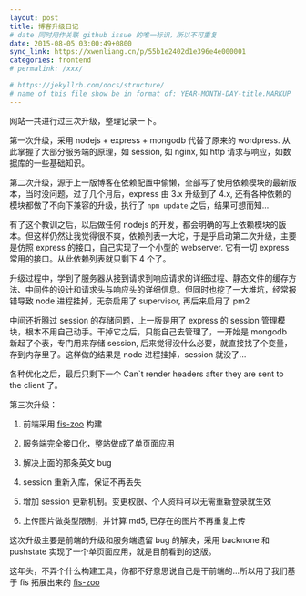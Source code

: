 ```yaml
---
layout: post
title: 博客升级日记
# date 同时用作关联 github issue 的唯一标识，所以不可重复
date: 2015-08-05 03:00:49+0800
sync_link: https://xwenliang.cn/p/55b1e2402d1e396e4e000001
categories: frontend
# permalink: /xxx/

# https://jekyllrb.com/docs/structure/
# name of this file show be in format of: YEAR-MONTH-DAY-title.MARKUP
---
```



网站一共进行过三次升级，整理记录一下。  

第一次升级，采用 nodejs + express + mongodb 代替了原来的 wordpress. 从此掌握了大部分服务端的原理，如 session, 如 nginx, 如 http 请求与响应，如数据库的一些基础知识。  

第二次升级，源于上一版博客在依赖配置中偷懒，全部写了使用依赖模块的最新版本，当时没问题，过了几个月后，express 由 3.x 升级到了 4.x, 还有各种依赖的模块都做了不向下兼容的升级，执行了 `npm update` 之后，结果可想而知...  

有了这个教训之后，以后做任何 nodejs 的开发，都会明确的写上依赖模块的版本。但这样仍然让我觉得很不爽，依赖列表一大坨，于是乎启动第二次升级，主要是仿照 express 的接口，自己实现了一个小型的 webserver. 它有一切 express 常用的接口。从此依赖列表就只剩下 4 个了。  

升级过程中，学到了服务器从接到请求到响应请求的详细过程、静态文件的缓存方法、中间件的设计和请求头与响应头的详细信息。但同时也挖了一大堆坑，经常报错导致 node 进程挂掉，无奈启用了 supervisor, 再后来启用了 pm2  

中间还折腾过 session 的存储问题，上一版是用了 express 的 session 管理模块，根本不用自己动手。干掉它之后，只能自己去管理了，一开始是 mongodb 新起了个表，专门用来存储 session, 后来觉得没什么必要，就直接找了个变量，存到内存里了。这样做的结果是 node 进程挂掉，session 就没了...  

各种优化之后，最后只剩下一个 Can`t render headers after they are sent to the client 了。  

第三次升级：  

1. 前端采用 [fis-zoo](https://github.com/xwenliang/fis-zoo) 构建  

2. 服务端完全接口化，整站做成了单页面应用  

3. 解决上面的那条英文 bug  

4. session 重新入库，保证不再丢失  

5. 增加 session 更新机制。变更权限、个人资料可以无需重新登录就生效  

6. 上传图片做类型限制，并计算 md5, 已存在的图片不再重复上传  

这次升级主要是前端的升级和服务端遗留 bug 的解决，采用 backnone 和 pushstate 实现了一个单页面应用，就是目前看到的这版。  

这年头，不弄个什么构建工具，你都不好意思说自己是干前端的...所以用了我们基于 fis 拓展出来的 [fis-zoo](https://github.com/xwenliang/fis-zoo)  

